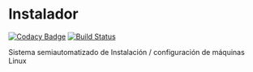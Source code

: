 # Instalador

[![Codacy Badge](https://api.codacy.com/project/badge/Grade/e7785ef97a534fffa8357a98ac90191e)](https://app.codacy.com/gh/Veltys/Instalador?utm_source=github.com&utm_medium=referral&utm_content=Veltys/Instalador&utm_campaign=Badge_Grade_Settings)
[![Build Status](https://github.com/Veltys/Instalador/actions/workflows/main.yml/badge.svg?branch=github-actions)](https://github.com/Veltys/Instalador/actions)


Sistema semiautomatizado de Instalación / configuración de máquinas Linux
